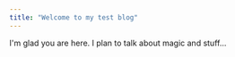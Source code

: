 ```yaml
---
title: "Welcome to my test blog"
---
```


I'm glad you are here. I plan to talk about magic and stuff...
